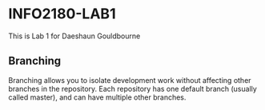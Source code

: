 # INFO2180-LAB1
This is Lab 1 for Daeshaun Gouldbourne
## Branching
Branching allows you to isolate development work without affecting other branches in the repository. Each repository has one default branch (usually called master), and can have multiple other branches.
